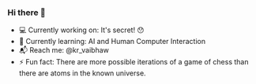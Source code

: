 ### Hi there 👋

- 💻 Currently working on: It's secret! 😯 <br>
- 📔 Currently learning: AI and Human Computer Interaction <br>
- 📬 Reach me: @kr_vaibhaw <br>
- ⚡ Fun fact: There are more possible iterations of a game of chess than there are atoms in the known universe.

<!--
**krvaibhaw/krvaibhaw** is a ✨ _special_ ✨ repository because its `README.md` (this file) appears on your GitHub profile.

Here are some ideas to get you started:

💻 Currently working on: It's secret! 😯
📔 Currently learning: AI and Human Computer Interaction
📬 Reach me: @kr_vaibhaw


- 🌱 I’m currently learning ...
- 👯 I’m looking to collaborate on ...
- 🤔 I’m looking for help with ...
- 💬 Ask me about ...
- 📫 How to reach me: ...
- 😄 Pronouns: ...
- ⚡ Fun fact: ...
-->
